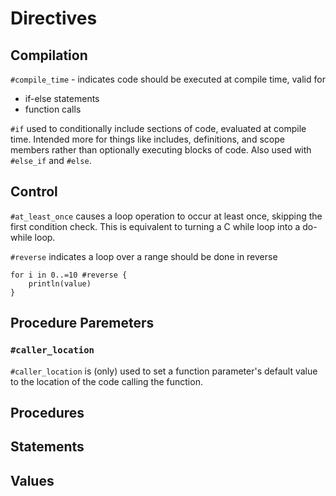 # Directives

## Compilation

`#compile_time` - indicates code should be executed at compile time, valid for

* if-else statements
* function calls

`#if` used to conditionally include sections of code, evaluated at compile time. Intended more for things like includes, definitions, and scope members rather than optionally executing blocks of code.
Also used with `#else_if` and `#else`.

## Control

`#at_least_once` causes a loop operation to occur at least once, skipping the first condition check. This is equivalent to turning a C while loop into a do-while loop.

`#reverse` indicates a loop over a range should be done in reverse

```
for i in 0..=10 #reverse {
    println(value)
}
```

## Procedure Paremeters

### `#caller_location`

`#caller_location` is (only) used to set a function parameter's default value to the location of the code calling the function.

## Procedures

## Statements

## Values

